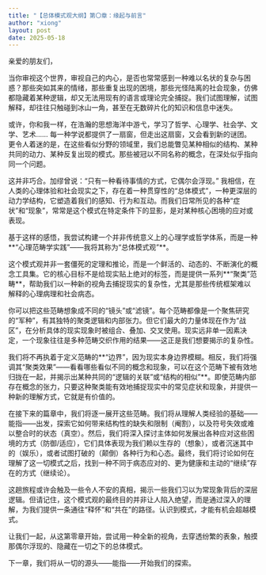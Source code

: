 ```yaml
---
title: "【总体模式观大纲】第〇章：缘起与前言"
author: "xiong"
layout: post
date: 2025-05-18
---
```


亲爱的朋友们，

当你审视这个世界，审视自己的内心，是否也常常感到一种难以名状的复杂与困惑？那些突如其来的情绪，那些重复出现的困境，那些光怪陆离的社会现象，仿佛都隐藏着某种逻辑，却又无法用现有的语言或理论完全捕捉。我们试图理解，试图解释，却往往只触碰到冰山一角，甚至在无数碎片化的知识和信息中迷失。

或许，你和我一样，在浩瀚的思想海洋中游弋，学习了哲学、心理学、社会学、文学、艺术…… 每一种学说都提供了一扇窗，但走出这扇窗，又会看到新的谜团。更令人着迷的是，在这些看似分野的领域里，我们总能瞥见某种相似的结构、某种共同的动力、某种反复出现的模式。那些被冠以不同名称的概念，在深处似乎指向同一个问题。

这并非巧合。加缪曾说：“只有一种看待事情的方式，它偶尔会浮现。” 我相信，在人类的心理体验和社会现实之下，存在着一种贯穿性的“总体模式”，一种更深层的动力学结构，它塑造着我们的感知、行为和互动。而我们日常所见的各种“症状”和“现象”，常常是这个模式在特定条件下的显影，是对某种核心困境的应对或表现。

基于这样的感悟，我尝试构建一个并非传统意义上的心理学或哲学体系，而是一种**“心理范畴学实践”——我将其称为“总体模式观”**。

这个模式观并非一套僵死的定理和推论，而是一个鲜活的、动态的、不断演化的概念工具集。它的核心目标不是给现实贴上绝对的标签，而是提供一系列**“聚类”范畴**，帮助我们以一种新的视角去捕捉现实的复杂性，尤其是那些传统框架难以解释的心理病理和社会病态。

你可以把这些范畴想象成不同的“镜头”或“滤镜”。每个范畴都像是一个聚焦研究的“军种”，有其独特的聚类逻辑和内部张力。但它们最大的力量体现在作为“战区”，在分析具体的现实现象时被组合、叠加、交叉使用。现实远非单一因素决定，一个现象往往是多种范畴交织作用的结果——这正是我们想要揭示的复杂性。

我们将不再执着于定义范畴的**“边界”，因为现实本身边界模糊。相反，我们将强调其“聚类效果”——看看哪些看似不同的概念和现象，可以在这个范畴下被有效地归拢在一起，并揭示出某种共同的“逻辑的关联”或“结构的相似”**。即使范畴内部存在概念的张力，只要这种聚类能有效地捕捉现实中的常见症状和现象，并提供一种新的理解方式，它就是有价值的。

在接下来的篇章中，我们将逐一展开这些范畴。我们将从理解人类经验的基础——能指——出发，探索它如何带来结构性的缺失和限制（阉割），以及符号失效或难以整合时的状态（真空）。然后，我们将深入探讨主体如何发展出各种应对这些困境的方式（防御/适应），它们具体表现为我们赖以生存的（想象），或者沉迷其中的（娱乐），或者试图打破的（颠倒）各种行为和心态。最终，我们将讨论如何在理解了这一切模式之后，找到一种不同于病态应对的、更为健康和主动的“继续”存在的方式（继续论）。

这趟旅程或许会触及一些令人不安的真相，揭示一些我们习以为常现象背后的深层逻辑。但请记住，这个模式观的最终目的并非让人陷入绝望，而是通过深入的理解，为我们提供一条通往“释怀”和“共在”的路径。认识到模式，才能有机会超越模式。

让我们一起，从这第零章开始，尝试用一种全新的视角，去穿透纷繁的表象，触摸那偶尔浮现的、隐藏在一切之下的总体模式。

下一章，我们将从一切的源头——能指——开始我们的探索。